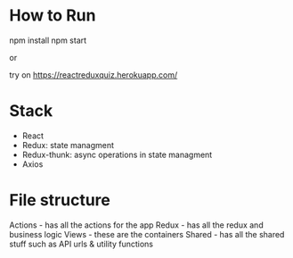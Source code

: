 
# How to Run
npm install
npm start

or 

try on https://reactreduxquiz.herokuapp.com/

# Stack
- React
- Redux: state managment
- Redux-thunk: async operations in state managment
- Axios
# File structure
Actions - has all the actions for the app
Redux - has all the redux and business logic
Views - these are the containers 
Shared - has all the shared stuff such as API urls & utility functions
